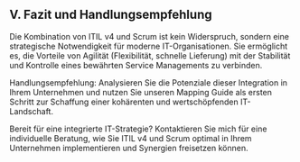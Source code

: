 ## V. Fazit und Handlungsempfehlung

Die Kombination von ITIL v4 und Scrum ist kein Widerspruch, sondern eine strategische Notwendigkeit für moderne IT-Organisationen. Sie ermöglicht es, die Vorteile von Agilität
(Flexibilität, schnelle Lieferung) mit der Stabilität und Kontrolle eines bewährten Service Managements zu verbinden.

Handlungsempfehlung: Analysieren Sie die Potenziale dieser Integration in Ihrem Unternehmen und nutzen Sie unseren Mapping Guide als ersten Schritt zur Schaffung einer kohärenten und wertschöpfenden IT-Landschaft.

Bereit für eine integrierte IT-Strategie? Kontaktieren Sie mich für eine individuelle Beratung, wie Sie ITIL v4 und Scrum optimal in Ihrem Unternehmen implementieren und Synergien freisetzen können.